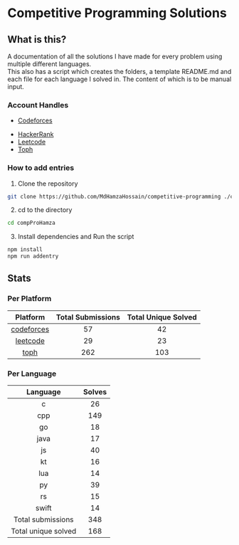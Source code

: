 # Competitive Programming Solutions

## What is this?

A documentation of all the solutions I have made for every problem using multiple different languages.\
This also has a script which creates the folders, a template README.md and each file for each language I solved in. The content of which is to be manual input.

### Account Handles

<!-- - [AtCoder](https://atcoder.jp/users/HamzaHossain) -->
- [Codeforces](https://codeforces.com/profile/hamzahossain)
<!-- - [Codechef](https://www.codechef.com/users/hamzahossain) -->
- [HackerRank](https://www.hackerrank.com/profile/hamzahossain)
- [Leetcode](https://leetcode.com/u/hamzahossain/)
- [Toph](https://toph.co/u/hamzahossain)

### How to add entries

1. Clone the repository

```bash
git clone https://github.com/MdHamzaHossain/competitive-programming ./compProHamza
```

2. cd to the directory

```sh
cd compProHamza
```

3. Install dependencies and Run the script

```sh
npm install
npm run addentry
```

## Stats

### Per Platform

|               Platform              | Total Submissions | Total Unique Solved |
| :---------------------------------: | :---------------: | :-----------------: |
| [codeforces](<./solves/codeforces>) |         57        |          42         |
|   [leetcode](<./solves/leetcode>)   |         29        |          23         |
|       [toph](<./solves/toph>)       |        262        |         103         |

### Per Language

|       Language      | Solves |
| :-----------------: | :----: |
|          c          |   26   |
|         cpp         |   149  |
|          go         |   18   |
|         java        |   17   |
|          js         |   40   |
|          kt         |   16   |
|         lua         |   14   |
|          py         |   39   |
|          rs         |   15   |
|        swift        |   14   |
|  Total submissions  |   348  |
| Total unique solved |   168  |
